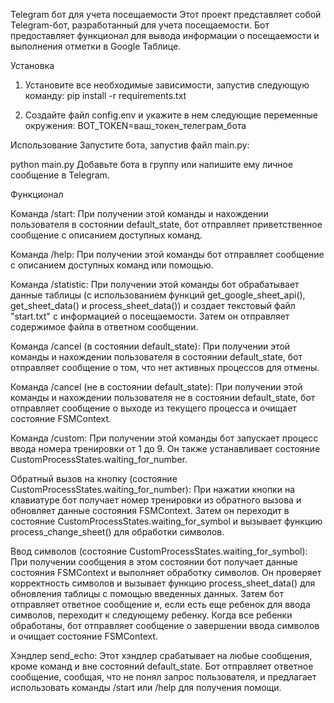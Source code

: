 Telegram бот для учета посещаемости
Этот проект представляет собой Telegram-бот, разработанный для учета посещаемости. Бот предоставляет функционал для вывода информации о посещаемости и выполнения отметки в Google Таблице.

Установка

1) Установите все необходимые зависимости, запустив следующую команду:
pip install -r requirements.txt

2) Создайте файл config.env и укажите в нем следующие переменные окружения:
BOT_TOKEN=ваш_токен_телеграм_бота

Использование
Запустите бота, запустив файл main.py:

python main.py
Добавьте бота в группу или напишите ему личное сообщение в Telegram.

Функционал

Команда /start: При получении этой команды и нахождении пользователя в состоянии default_state, бот отправляет приветственное сообщение с описанием доступных команд.

Команда /help: При получении этой команды бот отправляет сообщение с описанием доступных команд или помощью.

Команда /statistic: При получении этой команды бот обрабатывает данные таблицы (с использованием функций get_google_sheet_api(), get_sheet_data() и process_sheet_data()) и создает текстовый файл "start.txt" с информацией о посещаемости. Затем он отправляет содержимое файла в ответном сообщении.

Команда /cancel (в состоянии default_state): При получении этой команды и нахождении пользователя в состоянии default_state, бот отправляет сообщение о том, что нет активных процессов для отмены.

Команда /cancel (не в состоянии default_state): При получении этой команды и нахождении пользователя не в состоянии default_state, бот отправляет сообщение о выходе из текущего процесса и очищает состояние FSMContext.

Команда /custom: При получении этой команды бот запускает процесс ввода номера тренировки от 1 до 9. Он также устанавливает состояние CustomProcessStates.waiting_for_number.

Обратный вызов на кнопку (состояние CustomProcessStates.waiting_for_number): При нажатии кнопки на клавиатуре бот получает номер тренировки из обратного вызова и обновляет данные состояния FSMContext. Затем он переходит в состояние CustomProcessStates.waiting_for_symbol и вызывает функцию process_change_sheet() для обработки символов.

Ввод символов (состояние CustomProcessStates.waiting_for_symbol): При получении сообщения в этом состоянии бот получает данные состояния FSMContext и выполняет обработку символов. Он проверяет корректность символов и вызывает функцию process_sheet_data() для обновления таблицы с помощью введенных данных. Затем бот отправляет ответное сообщение и, если есть еще ребенок для ввода символов, переходит к следующему ребенку. Когда все ребенки обработаны, бот отправляет сообщение о завершении ввода символов и очищает состояние FSMContext.

Хэндлер send_echo: Этот хэндлер срабатывает на любые сообщения, кроме команд и вне состояний default_state. Бот отправляет ответное сообщение, сообщая, что не понял запрос пользователя, и предлагает использовать команды /start или /help для получения помощи.
